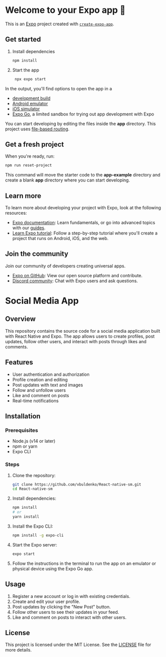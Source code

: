 # Welcome to your Expo app 👋

This is an [Expo](https://expo.dev) project created with [`create-expo-app`](https://www.npmjs.com/package/create-expo-app).

## Get started

1. Install dependencies

   ```bash
   npm install
   ```

2. Start the app

   ```bash
    npx expo start
   ```

In the output, you'll find options to open the app in a

- [development build](https://docs.expo.dev/develop/development-builds/introduction/)
- [Android emulator](https://docs.expo.dev/workflow/android-studio-emulator/)
- [iOS simulator](https://docs.expo.dev/workflow/ios-simulator/)
- [Expo Go](https://expo.dev/go), a limited sandbox for trying out app development with Expo

You can start developing by editing the files inside the **app** directory. This project uses [file-based routing](https://docs.expo.dev/router/introduction).

## Get a fresh project

When you're ready, run:

```bash
npm run reset-project
```

This command will move the starter code to the **app-example** directory and create a blank **app** directory where you can start developing.

## Learn more

To learn more about developing your project with Expo, look at the following resources:

- [Expo documentation](https://docs.expo.dev/): Learn fundamentals, or go into advanced topics with our [guides](https://docs.expo.dev/guides).
- [Learn Expo tutorial](https://docs.expo.dev/tutorial/introduction/): Follow a step-by-step tutorial where you'll create a project that runs on Android, iOS, and the web.

## Join the community

Join our community of developers creating universal apps.

- [Expo on GitHub](https://github.com/expo/expo): View our open source platform and contribute.
- [Discord community](https://chat.expo.dev): Chat with Expo users and ask questions.



# Social Media App

## Overview
This repository contains the source code for a social media application built with React Native and Expo. The app allows users to create profiles, post updates, follow other users, and interact with posts through likes and comments.

## Features
- User authentication and authorization
- Profile creation and editing
- Post updates with text and images
- Follow and unfollow users
- Like and comment on posts
- Real-time notifications

## Installation

### Prerequisites
- Node.js (v14 or later)
- npm or yarn
- Expo CLI

### Steps
1. Clone the repository:
    ```bash
    git clone https://github.com/vbuldenko/React-native-sm.git
    cd React-native-sm
    ```

2. Install dependencies:
    ```bash
    npm install
    # or
    yarn install
    ```

3. Install the Expo CLI:
    ```bash
    npm install -g expo-cli
    ```

4. Start the Expo server:
    ```bash
    expo start
    ```

5. Follow the instructions in the terminal to run the app on an emulator or physical device using the Expo Go app.

## Usage
1. Register a new account or log in with existing credentials.
2. Create and edit your user profile.
3. Post updates by clicking the "New Post" button.
4. Follow other users to see their updates in your feed.
5. Like and comment on posts to interact with other users.

## License
This project is licensed under the MIT License. See the [LICENSE](LICENSE) file for more details.



